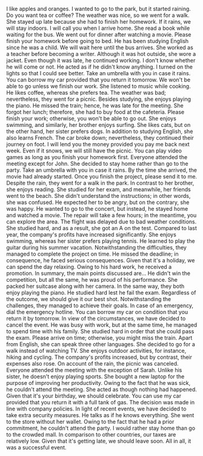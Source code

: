 I like apples and oranges.
I wanted to go to the park, but it started raining.
Do you want tea or coffee?
The weather was nice, so we went for a walk.
She stayed up late because she had to finish her homework.
If it rains, we will stay indoors.
I will call you when I arrive home.
She read a book while waiting for the bus.
We went out for dinner after watching a movie.
Please finish your homework before going to bed.
He has been studying English since he was a child.
We will wait here until the bus arrives.
She worked as a teacher before becoming a writer.
Although it was hot outside, she wore a jacket.
Even though it was late, he continued working.
I don't know whether he will come or not.
He acted as if he didn't know anything.
I turned on the lights so that I could see better.
Take an umbrella with you in case it rains.
You can borrow my car provided that you return it tomorrow.
We won't be able to go unless we finish our work.
She listened to music while cooking.
He likes coffee, whereas she prefers tea.
The weather was bad; nevertheless, they went for a picnic.
Besides studying, she enjoys playing the piano.
He missed the train; hence, he was late for the meeting.
She forgot her lunch; therefore, she had to buy food at the cafeteria.
Please finish your work; otherwise, you won't be able to go out.
She enjoys swimming, and similarly, her brother enjoys surfing.
She likes cats, but on the other hand, her sister prefers dogs.
In addition to studying English, she also learns French.
The car broke down; nevertheless, they continued their journey on foot.
I will lend you the money provided you pay me back next week.
Even if it snows, we will still have the picnic.
You can play video games as long as you finish your homework first.
Everyone attended the meeting except for John.
She decided to stay home rather than go to the party.
Take an umbrella with you in case it rains.
By the time she arrived, the movie had already started.
Once you finish the project, please send it to me.
Despite the rain, they went for a walk in the park.
In contrast to her brother, she enjoys reading.
She studied for her exam, and meanwhile, her friends went to the beach.
She didn't understand the instructions; in other words, she was confused.
He expected her to be angry, but on the contrary, she was happy.
He wanted to go to the concert, but instead, he stayed home and watched a movie.
The repair will take a few hours; in the meantime, you can explore the area.
The flight was delayed due to bad weather conditions.
She studied hard, and as a result, she got an A on the test.
Compared to last year, the company's profits have increased significantly.
She enjoys swimming, whereas her sister prefers playing tennis.
He learned to play the guitar during his summer vacation.
Notwithstanding the difficulties, they managed to complete the project on time.
He missed the deadline; in consequence, he faced serious consequences.
Given that it's a holiday, we can spend the day relaxing.
Owing to his hard work, he received a promotion.
In summary, the main points discussed are...
He didn't win the competition, but all the same, he was proud of his performance.
She packed her suitcase along with her camera.
In the same way, they both enjoy playing the piano.
He studied hard lest he fail the exam.
Regardless of the outcome, we should give it our best shot.
Notwithstanding the challenges, they managed to achieve their goals.
In case of an emergency, dial the emergency hotline.
You can borrow my car on condition that you return it by tomorrow.
In view of the circumstances, we have decided to cancel the event.
He was busy with work, but at the same time, he managed to spend time with his family.
She studied hard in order that she could pass the exam.
Please arrive on time; otherwise, you might miss the train.
Apart from English, she can speak three other languages.
She decided to go for a walk instead of watching TV.
She enjoys outdoor activities, for instance, hiking and cycling.
The company's profits increased, but by contrast, their expenses also rose.
On account of the rain, the picnic was canceled.
Everyone attended the meeting with the exception of Sarah.
Unlike his sister, he doesn't enjoy playing sports.
She bought a new laptop for the purpose of improving her productivity.
Owing to the fact that he was sick, he couldn't attend the meeting.
She acted as though nothing had happened.
Given that it's your birthday, we should celebrate.
You can use my car provided that you return it with a full tank of gas.
The decision was made in line with company policies.
In light of recent events, we have decided to take extra security measures.
He talks as if he knows everything.
She went to the store without her wallet.
Owing to the fact that he had a prior commitment, he couldn't attend the party.
I would rather stay home than go to the crowded mall.
In comparison to other countries, our taxes are relatively low.
Given that it's getting late, we should leave soon.
All in all, it was a successful event.
